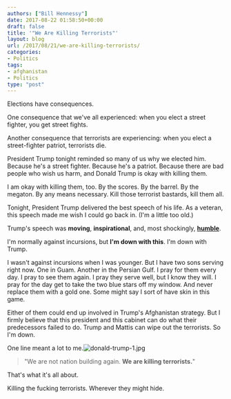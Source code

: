 ```yaml
---
authors: ["Bill Hennessy"]
date: 2017-08-22 01:58:50+00:00
draft: false
title: '"We Are Killing Terrorists"'
layout: blog
url: /2017/08/21/we-are-killing-terrorists/
categories:
- Politics
tags:
- afghanistan
- Politics
type: "post"
---
```


Elections have consequences.

One consequence that we've all experienced: when you elect a street fighter, you get street fights.

Another consequence that terrorists are experiencing: when you elect a street-fighter patriot, terrorists die.

President Trump tonight reminded so many of us why we elected him. Because he's a street fighter. Because he's a patriot. Because there are bad people who wish us harm, and Donald Trump is okay with killing them.

I am okay with killing them, too. By the scores. By the barrel. By the megaton. By any means necessary. Kill those terrorist bastards, kill them all.

Tonight, President Trump delivered the best speech of his life. As a veteran, this speech made me wish I could go back in. (I'm a little too old.)

Trump's speech was **moving**, **inspirational**, and, most shockingly, [**humble**](https://www.businessinsider.com/donald-trump-speech-afganistan-2017-8).

I'm normally against incursions, but **I'm down with this**. I'm down with Trump.

I wasn't against incursions when I was younger. But I have two sons serving right now. One in Guam. Another in the Persian Gulf. I pray for them every day. I pray to see them again. I pray they serve well, but I know they will. I pray for the day get to take the two blue stars off my window. And never replace them with a gold one. Some might say I sort of have skin in this game.

Either of them could end up involved in Trump's Afghanistan strategy. But I firmly believe that this president and this cabinet can do what their predecessors failed to do. Trump and Mattis can wipe out the terrorists. So I'm down.

One line meant a lot to me.![donald-trump-1.jpg](https://hennessysview.com/wp-content/uploads/2017/08/donald-trump-1.jpg)




> "We are not nation building again. **We are killing terrorists.**"



That's what it's all about.

Killing the fucking terrorists. Wherever they might hide.

